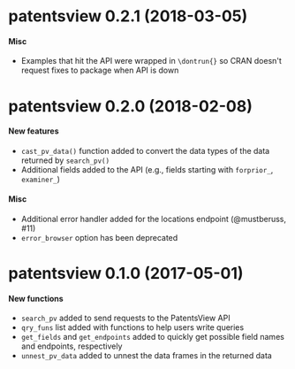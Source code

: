 # patentsview 0.2.1 (2018-03-05)

#### Misc

* Examples that hit the API were wrapped in `\dontrun{}` so CRAN doesn't request fixes to package when API is down

# patentsview 0.2.0 (2018-02-08)

#### New features

* `cast_pv_data()` function added to convert the data types of the data returned by `search_pv()`
* Additional fields added to the API (e.g., fields starting with `forprior_`, `examiner_`)

#### Misc

* Additional error handler added for the locations endpoint (@mustberuss, #11)
* `error_browser` option has been deprecated

# patentsview 0.1.0 (2017-05-01)

#### New functions

* `search_pv` added to send requests to the PatentsView API
* `qry_funs` list added with functions to help users write queries
* `get_fields` and `get_endpoints` added to quickly get possible field names and endpoints, respectively
* `unnest_pv_data` added to unnest the data frames in the returned data
